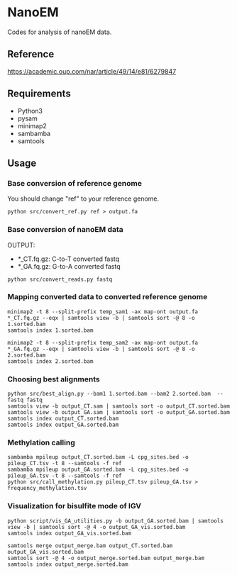 # NanoEM

Codes for analysis of nanoEM data.

## Reference
https://academic.oup.com/nar/article/49/14/e81/6279847

## Requirements

- Python3
- pysam
- minimap2
- sambamba
- samtools

## Usage

### Base conversion of reference genome

You should change "ref" to your reference genome. 

```
python src/convert_ref.py ref > output.fa 
```

### Base conversion of nanoEM data

OUTPUT:
- *_CT.fq.gz: C-to-T converted fastq
- *_GA.fq.gz: G-to-A converted fastq

```
python src/convert_reads.py fastq
```

### Mapping converted data to converted reference genome


```
minimap2 -t 8 --split-prefix temp_sam1 -ax map-ont output.fa  *_CT.fq.gz --eqx | samtools view -b | samtools sort -@ 8 -o 1.sorted.bam
samtools index 1.sorted.bam

minimap2 -t 8 --split-prefix temp_sam2 -ax map-ont output.fa  *_GA.fq.gz --eqx | samtools view -b | samtools sort -@ 8 -o 2.sorted.bam
samtools index 2.sorted.bam
```

### Choosing best alignments

```
python src/best_align.py --bam1 1.sorted.bam --bam2 2.sorted.bam  --fastq fastq
samtools view -b output_CT.sam | samtools sort -o output_CT.sorted.bam
samtools view -b output_GA.sam | samtools sort -o output_GA.sorted.bam
samtools index output_CT.sorted.bam
samtools index output_GA.sorted.bam
```

### Methylation calling

```
sambamba mpileup output_CT.sorted.bam -L cpg_sites.bed -o pileup_CT.tsv -t 8 --samtools -f ref
sambamba mpileup output_GA.sorted.bam -L cpg_sites.bed -o pileup_GA.tsv -t 8 --samtools -f ref
python src/call_methylation.py pileup_CT.tsv pileup_GA.tsv > frequency_methylation.tsv
```

### Visualization for bisulfite mode of IGV

```
python script/vis_GA_utilities.py -b output_GA.sorted.bam | samtools view -b | samtools sort -@ 4 -o output_GA_vis.sorted.bam
samtools index output_GA_vis.sorted.bam

samtools merge output_merge.bam output_CT.sorted.bam output_GA_vis.sorted.bam
samtools sort -@ 4 -o output_merge.sorted.bam output_merge.bam
samtools index output_merge.sorted.bam
```
